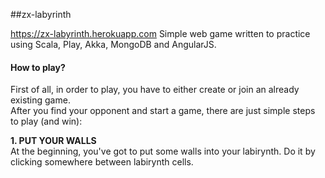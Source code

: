 ##zx-labyrinth

https://zx-labyrinth.herokuapp.com
Simple web game written to practice using Scala, Play, Akka, MongoDB and AngularJS.

#### How to play?
First of all, in order to play, you have to either create or join an already existing game.  
After you find your opponent and start a game, there are just simple steps to play (and win):

**1. PUT YOUR WALLS**  
At the beginning, you've got to put some walls into your labirynth. Do it by clicking somewhere between labirynth cells.
